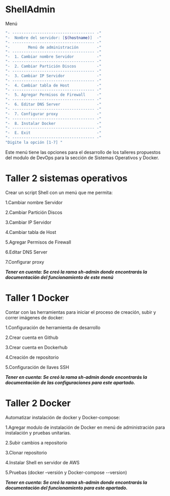 # ShellAdmin

Menú 

```bash
"- ------------------------------------ -"        
"-  Nombre del servidor: [$(hostname)]  -"        
"- ------------------------------------ -"        
"-        Menú de administración        -"        
"- ------------------------------------ -"        
"-  1. Cambiar nombre Servidor          -"        
"- ------------------------------------ -"        
"-  2. Cambiar Partición Discos         -"   	
"- ------------------------------------ -"     
"-  3. Cambiar IP Servidor              -"   	
"- ------------------------------------ -"    
"-  4. Cambiar tabla de Host            -"   	
"- ------------------------------------ -"      
"-  5. Agregar Permisos de Firewall     -"   	
"- ------------------------------------ -"   
"-  6. Editar DNS Server                -"   	
"- ------------------------------------ -" 
"-  7. Configurar proxy                 -"   	
"- ------------------------------------ -"  
"-  8. Instalar Docker                  -"   	
"- ------------------------------------ -"      
"-  E. Exit                             -"        
"- ------------------------------------ -"  
"Digite la opción [1-7] "
```
Este menú tiene las opciones para el desarrollo de los talleres propuestos del modulo de DevOps para la sección de Sistemas Operativos y Docker.

# Taller 2 sistemas operativos

Crear un script Shell con un menú que me permita:

1.Cambiar nombre Servidor

2.Cambiar Partición Discos

3.Cambiar IP Servidor

4.Cambiar tabla de Host

5.Agregar Permisos de Firewall

6.Editar DNS Server

7.Configurar proxy

***Tener en cuenta: Se creó la rama sh-admin donde encontrarás la documentación del funcionamiento de este menú***

# Taller 1 Docker

Contar con las herramientas para iniciar el proceso de creación, subir y correr imágenes de docker:

1.Configuración de herramienta de desarrollo

2.Crear cuenta en Github

3.Crear cuenta en Dockerhub

4.Creación de repositorio

5.Configuración de llaves SSH

***Tener en cuenta: Se creó la rama sh-admin donde encontrarás la documentación de las configuraciones para este apartado.***

# Taller 2 Docker

Automatizar instalación de docker y Docker-compose:

1.Agregar modulo de instalación de Docker en menú de administración para instalación y pruebas unitarias.

2.Subir cambios a repositorio

3.Clonar repositorio

4.Instalar Shell en servidor de AWS

5.Pruebas (docker –versión y Docker-compose --version)

***Tener en cuenta: Se creó la rama sh-admin donde encontrarás la documentación del funcionamiento para este apartado.***

